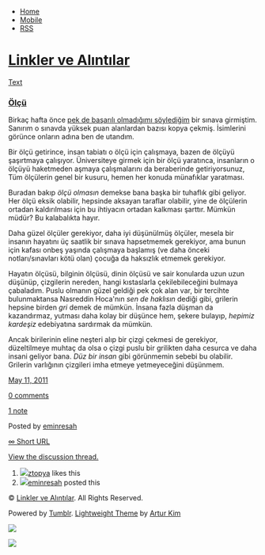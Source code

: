 -   [Home](/)
-   [Mobile](/mobile)
-   [RSS](http://eminresah.tumblr.com/rss)

[Linkler ve Alıntılar](/)
=========================

[Text](http://eminresah.tumblr.com/post/5371649552/olcu)

### [Ölçü](http://eminresah.tumblr.com/post/5371649552/olcu)

Birkaç hafta önce [pek de başarılı olmadığımı
söylediğim](http://blog.eminresah.com/?p=367) bir sınava girmiştim.
Sanırım o sınavda yüksek puan alanlardan bazısı kopya çekmiş. İsimlerini
görünce onların adına ben de utandım.

Bir ölçü getirince, insan tabiatı o ölçü için çalışmaya, bazen de ölçüyü
şaşırtmaya çalışıyor. Üniversiteye girmek için bir ölçü yaratınca,
insanların o ölçüyü haketmeden aşmaya çalışmalarını da beraberinde
getiriyorsunuz, Tüm ölçülerin genel bir kusuru, hemen her konuda
münafıklar yaratması.

Buradan bakıp *ölçü olmasın* demekse bana başka bir tuhaflık gibi
geliyor. Her ölçü eksik olabilir, hepsinde aksayan taraflar olabilir,
yine de ölçülerin ortadan kaldırılması için bu ihtiyacın ortadan
kalkması şarttır. Mümkün müdür? Bu kalabalıkta hayır.

Daha güzel ölçüler gerekiyor, daha iyi düşünülmüş ölçüler, mesela bir
insanın hayatını üç saatlik bir sınava hapsetmemek gerekiyor, ama bunun
için kafası onbeş yaşında çalışmaya başlamış (ve daha önceki
notları/sınavları kötü olan) çocuğa da haksızlık etmemek gerekiyor.

Hayatın ölçüsü, bilginin ölçüsü, dinin ölçüsü ve sair konularda uzun
uzun düşünüp, çizgilerin nereden, hangi kıstaslarla çekilebileceğini
bulmaya çabaladım. Puslu olmanın güzel geldiği pek çok alan var, bir
tercihte bulunmaktansa Nasreddin Hoca'nın *sen de haklısın* dediği gibi,
grilerin hepsine birden *gri* demek de mümkün. İnsana fazla düşman da
kazandırmaz, yutması daha kolay bir düşünce hem, şekere bulayıp,
*hepimiz kardeşiz* edebiyatına sardırmak da mümkün.

Ancak birilerinin eline neşteri alıp bir çizgi çekmesi de gerekiyor,
düzeltilmeye muhtaç da olsa o çizgi puslu bir grilikten daha cesurca ve
daha insani geliyor bana. *Düz bir insan* gibi görünmemin sebebi bu
olabilir. Grilerin varlığının çizgileri imha etmeye yetmeyeceğini
düşünmem.

[May 11, 2011](http://eminresah.tumblr.com/post/5371649552/olcu)

[0
comments](http://eminresah.tumblr.com/post/5371649552/olcu#disqus_thread)

[1 note](http://eminresah.tumblr.com/post/5371649552/olcu#notes)

Posted by [eminresah](http://eminresah.tumblr.com/)

[∞ Short URL](http://tmblr.co/ZWS1Oy50BDuG)

[View the discussion thread.](http://erblog.disqus.com/?url=ref)

1.  [![](http://38.media.tumblr.com/avatar_17d7756f7f8f_16.png)](http://ztopya.tumblr.com/ "aglea ")[ztopya](http://ztopya.tumblr.com/ "aglea")
    likes this
2.  [![](http://38.media.tumblr.com/avatar_06c8562d8d9e_16.png)](http://eminresah.tumblr.com/ "Linkler ve Alıntılar")[eminresah](http://eminresah.tumblr.com/ "Linkler ve Alıntılar")
    posted this

© [Linkler ve Alıntılar](/). All Rights Reserved.

Powered by [Tumblr](http://tumblr.com). [Lightweight
Theme](http://www.tumblr.com/theme/10820) by [Artur
Kim](http://arturkim.com)

![](https://px.srvcs.tumblr.com/impixu?T=1434918954&J=eyJ0eXBlIjoidXJsIiwidXJsIjoiaHR0cDpcL1wvZW1pbnJlc2FoLnR1bWJsci5jb21cL3Bvc3RcLzUzNzE2NDk1NTJcL29sY3UiLCJyZXF0eXBlIjowLCJyb3V0ZSI6IlwvcG9zdFwvOmlkXC86c3VtbWFyeSIsIm5vc2NyaXB0IjoxfQ==&U=ONKJJIIAJF&K=2041af6d49fabe3a79e1e067ddcc05dd2f4e3d25628174fe5daf56490da51d65&R=)

![](https://px.srvcs.tumblr.com/impixu?T=1434918954&J=eyJ0eXBlIjoicG9zdCIsInVybCI6Imh0dHA6XC9cL2VtaW5yZXNhaC50dW1ibHIuY29tXC9wb3N0XC81MzcxNjQ5NTUyXC9vbGN1IiwicmVxdHlwZSI6MCwicm91dGUiOiJcL3Bvc3RcLzppZFwvOnN1bW1hcnkiLCJwb3N0cyI6W3sicG9zdGlkIjoiNTM3MTY0OTU1MiIsImJsb2dpZCI6IjM2NDgwMjgiLCJzb3VyY2UiOjMzfV0sIm5vc2NyaXB0IjoxfQ==&U=PLMHHPFLPK&K=24c513b82ae1f7ad5ee8ce796d97cb269a6fb544c5af8a9246de8a22ca8d437a&R=)

